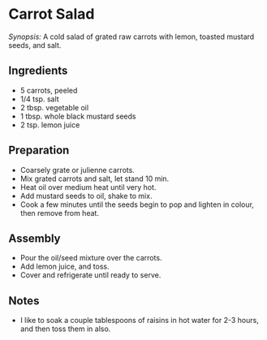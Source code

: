 # Carrot Salad

<!-- TODO: ![image](../img/recipe-title.jpg) -->

*Synopsis:* A cold salad of grated raw carrots with lemon, toasted mustard
seeds, and salt.

## Ingredients

-  5 carrots, peeled
-  1/4 tsp. salt
-  2 tbsp. vegetable oil
-  1 tbsp. whole black mustard seeds
-  2 tsp. lemon juice


## Preparation

-  Coarsely grate or julienne carrots.
-  Mix grated carrots and salt, let stand 10 min.
-  Heat oil over medium heat until very hot.
-  Add mustard seeds to oil, shake to mix.
-  Cook a few minutes until the seeds begin to pop and lighten in colour, then
   remove from heat.


## Assembly

-  Pour the oil/seed mixture over the carrots.
-  Add lemon juice, and toss.
-  Cover and refrigerate until ready to serve.


## Notes

*  I like to soak a couple tablespoons of raisins in hot water for 2-3 hours,
   and then toss them in also.
